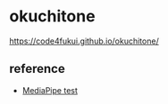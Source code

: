 # okuchitone
 
https://code4fukui.github.io/okuchitone/

## reference

- [MediaPipe test](https://code4fukui.github.io/mediapipe-test/)
